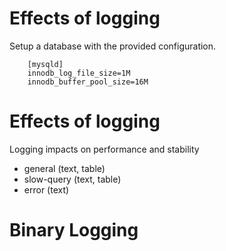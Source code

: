 # Effects of logging
Setup a database with the provided configuration.

        [mysqld]
        innodb_log_file_size=1M
        innodb_buffer_pool_size=16M
        

# Effects of logging 
Logging impacts on performance and stability

- general (text, table)
- slow-query (text, table)
- error (text)


# Binary Logging
